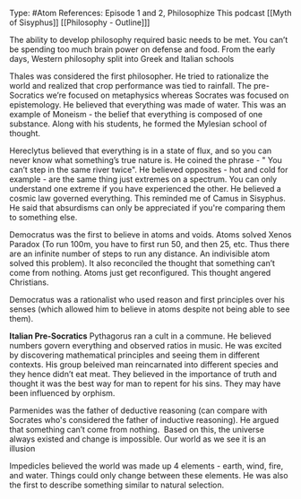 Type: #Atom 
References: Episode 1 and 2, Philosophize This podcast
[[Myth of  Sisyphus]]
[[Philosophy - Outline]]]

The ability to develop philosophy required basic needs to be met. You can’t be spending too much brain power on defense and food. From the early days, Western philosophy split into Greek and Italian schools  

Thales was considered the first philosopher. He tried to rationalize the world and realized that  crop performance was tied to rainfall. The pre-Socratics we’re focused on metaphysics whereas Socrates was focused on epistemology. He believed that everything was made of water. This was an example of Moneism - the belief that everything is composed of one substance. Along with his students, he formed the Mylesian school of thought.  

Hereclytus believed that everything is in a state of flux, and so you can never know what something’s true nature is. He coined the phrase - " You can’t step in the same river twice". He believed opposites - hot and cold for example - are the same thing just extremes on a spectrum. You can only understand one extreme if you have experienced the other. He believed a cosmic law governed everything. This reminded me of Camus in Sisyphus. He said that absurdisms can only be appreciated if you're comparing them to something else.

Democratus was the first to believe in atoms and voids. Atoms solved Xenos Paradox (To run 100m, you have to first run 50, and then 25, etc. Thus there are an infinite number of steps to run any distance. An indivisible atom solved this problem). It also reconciled the thought that something can’t come from nothing. Atoms just get reconfigured. This thought angered Christians.

Democratus was a rationalist who used reason and first principles over his senses (which allowed him to believe in atoms despite not being able to see them). 

**Italian Pre-Socratics**
Pythagorus ran a cult in a commune. He believed numbers govern everything and observed ratios in music. He was excited by discovering mathematical principles and seeing them in different contexts. His group beleived man reincarnated into different species and they hence didn’t eat meat. They believed in the importance of truth and thought it was the best way for man to repent for his sins. They may have been influenced by orphism. 
 

Parmenides was the father of deductive reasoning (can compare with Socrates who's considered the father of inductive reasoning). He argued that something can’t come from nothing.  Based on this, the universe always existed and change is impossible. Our world as we see it is an illusion

Impedicles believed the world was made up  4 elements - earth, wind, fire, and water. Things could only change between these elements. He was also the first to describe something similar to natural selection.